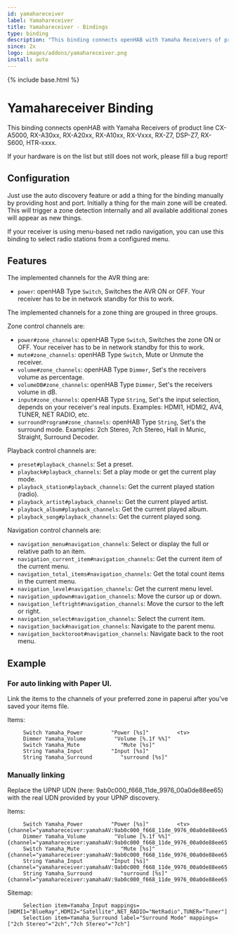 ```yaml
---
id: yamahareceiver
label: Yamahareceiver
title: Yamahareceiver - Bindings
type: binding
description: "This binding connects openHAB with Yamaha Receivers of product line CX-A5000, RX-A30xx, RX-A20xx, RX-A10xx, RX-Vxxx, RX-Z7, DSP-Z7, RX-S600, HTR-xxxx."
since: 2x
logo: images/addons/yamahareceiver.png
install: auto
---
```


<!-- Attention authors: Do not edit directly. Please add your changes to the appropriate source repository -->

{% include base.html %}

# Yamahareceiver Binding

This binding connects openHAB with Yamaha Receivers of product line CX-A5000, RX-A30xx, RX-A20xx, RX-A10xx, RX-Vxxx, RX-Z7, DSP-Z7, RX-S600, HTR-xxxx.

If your hardware is on the list but still does not work, please fill a bug report!

## Configuration

Just use the auto discovery feature or add a thing for the binding manually
by providing host and port.
Initially a thing for the main zone will be created. This will trigger a zone
detection internally and all available additional zones will appear as new things.

If your receiver is using menu-based net radio navigation, you can use this binding to
select radio stations from a configured menu.

## Features

The implemented channels for the AVR thing are:

* `power`: openHAB Type `Switch`, Switches the AVR ON or OFF. Your receiver has to be in network standby for this to work.

The implemented channels for a zone thing are grouped in three groups.

Zone control channels are:

* `power#zone_channels`: openHAB Type `Switch`, Switches the zone ON or OFF. Your receiver has to be in network standby for this to work.
* `mute#zone_channels`: openHAB Type `Switch`, Mute or Unmute the receiver.
* `volume#zone_channels`: openHAB Type `Dimmer`, Set's the receivers volume as percentage.
* `volumeDB#zone_channels`: openHAB Type `Dimmer`, Set's the receivers volume in dB.
* `input#zone_channels`: openHAB Type `String`, Set's the input selection, depends on your receiver's real inputs. Examples: HDMI1, HDMI2, AV4, TUNER, NET RADIO, etc.
* `surroundProgram#zone_channels`: openHAB Type `String`, Set's the surround mode. Examples: 2ch Stereo, 7ch Stereo, Hall in Munic, Straight, Surround Decoder.

Playback control channels are:

* `preset#playback_channels`: Set a preset.
* `playback#playback_channels`: Set a play mode or get the current play mode.
* `playback_station#playback_channels`: Get the current played station (radio).
* `playback_artist#playback_channels`: Get the current played artist.
* `playback_album#playback_channels`: Get the current played album.
* `playback_song#playback_channels`: Get the current played song.
            
Navigation control channels are:

* `navigation_menu#navigation_channels`:  Select or display the full or relative path to an item.
* `navigation_current_item#navigation_channels`:  Get the current item of the current menu.
* `navigation_total_items#navigation_channels`:  Get the total count items in the current menu.
* `navigation_level#navigation_channels`:  Get the current menu level.
* `navigation_updown#navigation_channels`:  Move the cursor up or down.
* `navigation_leftright#navigation_channels`: Move the cursor to the left or right.
* `navigation_select#navigation_channels`:  Select the current item.
* `navigation_back#navigation_channels`:  Navigate to the parent menu.
* `navigation_backtoroot#navigation_channels`:  Navigate back to the root menu.

## Example

### For auto linking with Paper UI. 

Link the items to the channels of your preferred zone in paperui after you've saved your items file.
     
Items:

```
     Switch Yamaha_Power         "Power [%s]"         <tv> 
     Dimmer Yamaha_Volume         "Volume [%.1f %%]"       
     Switch Yamaha_Mute             "Mute [%s]"            
     String Yamaha_Input         "Input [%s]"              
     String Yamaha_Surround         "surround [%s]"        
```
	 
### Manually linking

Replace the UPNP UDN (here: 9ab0c000_f668_11de_9976_00a0de88ee65) with the real UDN provided by your UPNP discovery.
	 
Items:

```
     Switch Yamaha_Power         "Power [%s]"         <tv> {channel="yamahareceiver:yamahaAV:9ab0c000_f668_11de_9976_00a0de88ee65:MAIN_ZONE:power"}
     Dimmer Yamaha_Volume         "Volume [%.1f %%]"       {channel="yamahareceiver:yamahaAV:9ab0c000_f668_11de_9976_00a0de88ee65:MAIN_ZONE:volume"}
     Switch Yamaha_Mute             "Mute [%s]"            {channel="yamahareceiver:yamahaAV:9ab0c000_f668_11de_9976_00a0de88ee65:MAIN_ZONE:mute"}
     String Yamaha_Input         "Input [%s]"              {channel="yamahareceiver:yamahaAV:9ab0c000_f668_11de_9976_00a0de88ee65:MAIN_ZONE:input"}
     String Yamaha_Surround         "surround [%s]"        {channel="yamahareceiver:yamahaAV:9ab0c000_f668_11de_9976_00a0de88ee65:MAIN_ZONE:surroundProgram"}
```
 
Sitemap:

```
     Selection item=Yamaha_Input mappings=[HDMI1="BlueRay",HDMI2="Satellite",NET_RADIO="NetRadio",TUNER="Tuner"]
     Selection item=Yamaha_Surround label="Surround Mode" mappings=["2ch Stereo"="2ch","7ch Stereo"="7ch"]
```
